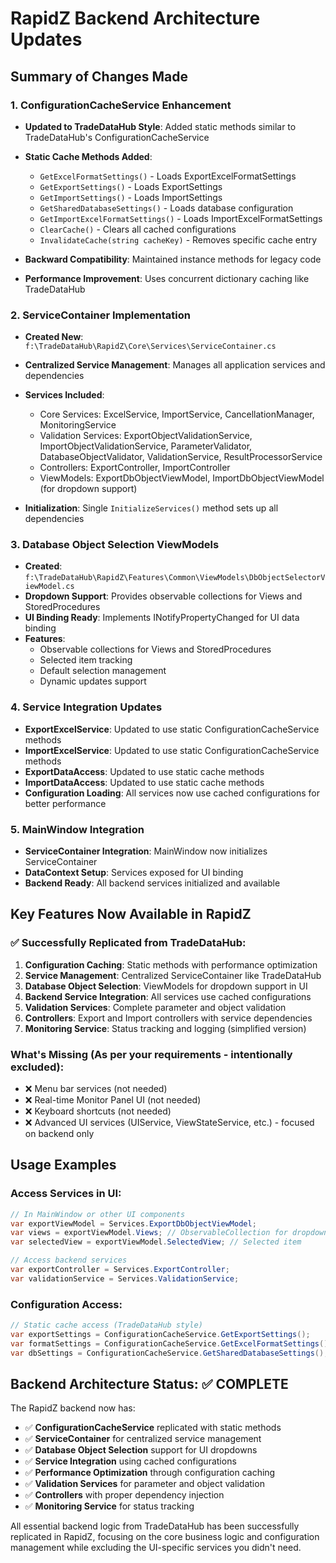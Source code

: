 # RapidZ Backend Architecture Updates

## Summary of Changes Made

### 1. **ConfigurationCacheService Enhancement**
- **Updated to TradeDataHub Style**: Added static methods similar to TradeDataHub's ConfigurationCacheService
- **Static Cache Methods Added**:
  - `GetExcelFormatSettings()` - Loads ExportExcelFormatSettings
  - `GetExportSettings()` - Loads ExportSettings  
  - `GetImportSettings()` - Loads ImportSettings
  - `GetSharedDatabaseSettings()` - Loads database configuration
  - `GetImportExcelFormatSettings()` - Loads ImportExcelFormatSettings
  - `ClearCache()` - Clears all cached configurations
  - `InvalidateCache(string cacheKey)` - Removes specific cache entry

- **Backward Compatibility**: Maintained instance methods for legacy code
- **Performance Improvement**: Uses concurrent dictionary caching like TradeDataHub

### 2. **ServiceContainer Implementation**
- **Created New**: `f:\TradeDataHub\RapidZ\Core\Services\ServiceContainer.cs`
- **Centralized Service Management**: Manages all application services and dependencies
- **Services Included**:
  - Core Services: ExcelService, ImportService, CancellationManager, MonitoringService
  - Validation Services: ExportObjectValidationService, ImportObjectValidationService, ParameterValidator, DatabaseObjectValidator, ValidationService, ResultProcessorService
  - Controllers: ExportController, ImportController
  - ViewModels: ExportDbObjectViewModel, ImportDbObjectViewModel (for dropdown support)

- **Initialization**: Single `InitializeServices()` method sets up all dependencies

### 3. **Database Object Selection ViewModels**
- **Created**: `f:\TradeDataHub\RapidZ\Features\Common\ViewModels\DbObjectSelectorViewModel.cs`
- **Dropdown Support**: Provides observable collections for Views and StoredProcedures
- **UI Binding Ready**: Implements INotifyPropertyChanged for UI data binding
- **Features**:
  - Observable collections for Views and StoredProcedures
  - Selected item tracking
  - Default selection management
  - Dynamic updates support

### 4. **Service Integration Updates**
- **ExportExcelService**: Updated to use static ConfigurationCacheService methods
- **ImportExcelService**: Updated to use static ConfigurationCacheService methods  
- **ExportDataAccess**: Updated to use static cache methods
- **ImportDataAccess**: Updated to use static cache methods
- **Configuration Loading**: All services now use cached configurations for better performance

### 5. **MainWindow Integration** 
- **ServiceContainer Integration**: MainWindow now initializes ServiceContainer
- **DataContext Setup**: Services exposed for UI binding
- **Backend Ready**: All backend services initialized and available

## Key Features Now Available in RapidZ

### ✅ **Successfully Replicated from TradeDataHub**:

1. **Configuration Caching**: Static methods with performance optimization
2. **Service Management**: Centralized ServiceContainer like TradeDataHub
3. **Database Object Selection**: ViewModels for dropdown support in UI
4. **Backend Service Integration**: All services use cached configurations
5. **Validation Services**: Complete parameter and object validation
6. **Controllers**: Export and Import controllers with service dependencies
7. **Monitoring Service**: Status tracking and logging (simplified version)

### **What's Missing (As per your requirements - intentionally excluded)**:
- ❌ Menu bar services (not needed)
- ❌ Real-time Monitor Panel UI (not needed)  
- ❌ Keyboard shortcuts (not needed)
- ❌ Advanced UI services (UIService, ViewStateService, etc.) - focused on backend only

## Usage Examples

### Access Services in UI:
```csharp
// In MainWindow or other UI components
var exportViewModel = Services.ExportDbObjectViewModel;
var views = exportViewModel.Views; // ObservableCollection for dropdown binding
var selectedView = exportViewModel.SelectedView; // Selected item

// Access backend services
var exportController = Services.ExportController;
var validationService = Services.ValidationService;
```

### Configuration Access:
```csharp
// Static cache access (TradeDataHub style)
var exportSettings = ConfigurationCacheService.GetExportSettings();
var formatSettings = ConfigurationCacheService.GetExcelFormatSettings();
var dbSettings = ConfigurationCacheService.GetSharedDatabaseSettings();
```

## Backend Architecture Status: ✅ COMPLETE

The RapidZ backend now has:
- ✅ **ConfigurationCacheService** replicated with static methods
- ✅ **ServiceContainer** for centralized service management  
- ✅ **Database Object Selection** support for UI dropdowns
- ✅ **Service Integration** using cached configurations
- ✅ **Performance Optimization** through configuration caching
- ✅ **Validation Services** for parameter and object validation
- ✅ **Controllers** with proper dependency injection
- ✅ **Monitoring Service** for status tracking

All essential backend logic from TradeDataHub has been successfully replicated in RapidZ, focusing on the core business logic and configuration management while excluding the UI-specific services you didn't need.
